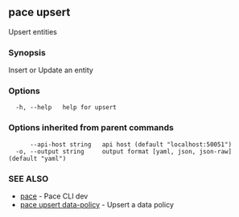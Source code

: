 ## pace upsert

Upsert entities

### Synopsis

Insert or Update an entity

### Options

```
  -h, --help   help for upsert
```

### Options inherited from parent commands

```
      --api-host string   api host (default "localhost:50051")
  -o, --output string     output format [yaml, json, json-raw] (default "yaml")
```

### SEE ALSO

* [pace](pace.md)	 - Pace CLI dev
* [pace upsert data-policy](pace_upsert_data-policy.md)	 - Upsert a data policy

